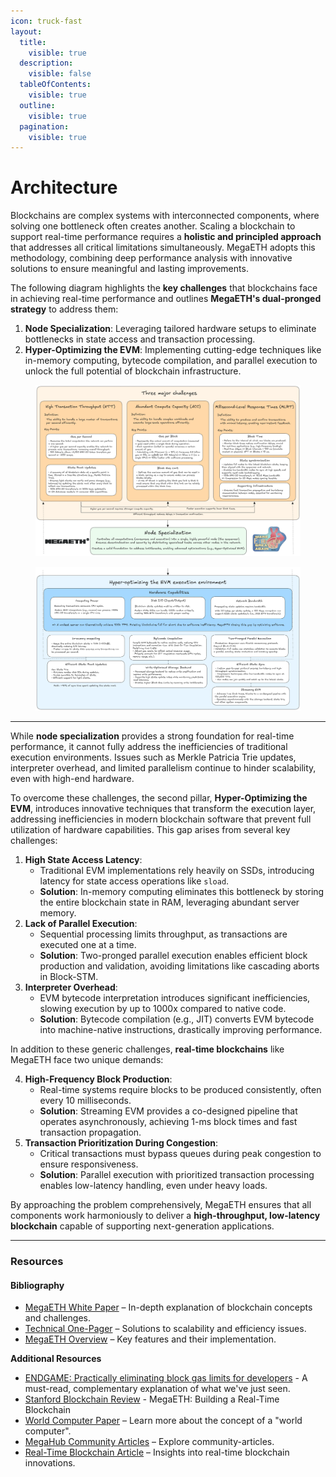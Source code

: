 ```yaml
---
icon: truck-fast
layout:
  title:
    visible: true
  description:
    visible: false
  tableOfContents:
    visible: true
  outline:
    visible: true
  pagination:
    visible: true
---
```


# Architecture

Blockchains are complex systems with interconnected components, where solving one bottleneck often creates another. Scaling a blockchain to support real-time performance requires a **holistic and principled approach** that addresses all critical limitations simultaneously. MegaETH adopts this methodology, combining deep performance analysis with innovative solutions to ensure meaningful and lasting improvements.

The following diagram highlights the **key challenges** that blockchains face in achieving real-time performance and outlines **MegaETH's dual-pronged strategy** to address them:

1. **Node Specialization**: Leveraging tailored hardware setups to eliminate bottlenecks in state access and transaction processing.
2. **Hyper-Optimizing the EVM**: Implementing cutting-edge techniques like in-memory computing, bytecode compilation, and parallel execution to unlock the full potential of blockchain infrastructure.

<figure><img src="../../.gitbook/assets/MegaETH_PB_v4_cut1 (1).png" alt=""><figcaption></figcaption></figure>

<figure><img src="../../.gitbook/assets/MegaETH_PB_v4_cut2 (3).png" alt=""><figcaption></figcaption></figure>

***

While **node specialization** provides a strong foundation for real-time performance, it cannot fully address the inefficiencies of traditional execution environments. Issues such as Merkle Patricia Trie updates, interpreter overhead, and limited parallelism continue to hinder scalability, even with high-end hardware.

To overcome these challenges, the second pillar, **Hyper-Optimizing the EVM**, introduces innovative techniques that transform the execution layer, addressing inefficiencies in modern blockchain software that prevent full utilization of hardware capabilities. This gap arises from several key challenges:

1. **High State Access Latency**:
   * Traditional EVM implementations rely heavily on SSDs, introducing latency for state access operations like `sload`.
   * **Solution**: In-memory computing eliminates this bottleneck by storing the entire blockchain state in RAM, leveraging abundant server memory.
2. **Lack of Parallel Execution**:
   * Sequential processing limits throughput, as transactions are executed one at a time.
   * **Solution**: Two-pronged parallel execution enables efficient block production and validation, avoiding limitations like cascading aborts in Block-STM.
3. **Interpreter Overhead**:
   * EVM bytecode interpretation introduces significant inefficiencies, slowing execution by up to 1000x compared to native code.
   * **Solution**: Bytecode compilation (e.g., JIT) converts EVM bytecode into machine-native instructions, drastically improving performance.

In addition to these generic challenges, **real-time blockchains** like MegaETH face two unique demands:

4. **High-Frequency Block Production**:
   * Real-time systems require blocks to be produced consistently, often every 10 milliseconds.
   * **Solution**: Streaming EVM provides a co-designed pipeline that operates asynchronously, achieving 1-ms block times and fast transaction propagation.
5. **Transaction Prioritization During Congestion**:
   * Critical transactions must bypass queues during peak congestion to ensure responsiveness.
   * **Solution**: Parallel execution with prioritized transaction processing enables low-latency handling, even under heavy loads.

By approaching the problem comprehensively, MegaETH ensures that all components work harmoniously to deliver a **high-throughput, low-latency blockchain** capable of supporting next-generation applications.

***

### Resources

#### **Bibliography**

* [MegaETH White Paper](https://www.megaeth.com/research) – In-depth explanation of blockchain concepts and challenges.
* [Technical One-Pager](https://spark-list-d20.notion.site/MegaETH-Technical-One-pager-f9cdd910aecb4eab97259a612d1f4fd2) – Solutions to scalability and efficiency issues.
* [MegaETH Overview](https://www.megaeth.com/about) – Key features and their implementation.

**Additional Resources**

* [ENDGAME: Practically eliminating block gas limits for developers](https://x.com/megaeth_labs/status/1904531515368997213) - A must-read, complementary explanation of what we've just seen.
* [Stanford Blockchain Review](https://review.stanfordblockchain.xyz/p/66-megaeth-building-a-real-time-blockchain) _-_ MegaETH: Building a Real-Time Blockchain
* [World Computer Paper](https://worldcomputer.day/) – Learn more about the concept of a "world computer".
* [MegaHub Community Articles](https://www.megahub.live/articles) – Explore community-articles.
* [Real-Time Blockchain Article](https://jaehaerys.notion.site/First-Real-Time-Blockchain-15b2bc05039d80d4a604c8724cfadcb6) – Insights into real-time blockchain innovations.
